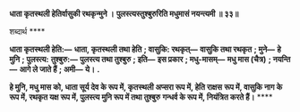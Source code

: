 **धाता कृतस्थली हेतिर्वासुकी रथकृन्मुने ।** **पुलस्त्यस्तुश्बुरुरिति मधुमासं नयन्त्यमी ॥ ३३॥** 

शब्दार्थ **** 

**धाता कृतस्थली हेति:—** **धाता, कृतस्थली तथा हेति** **; वासुकि: रथकृत्—** **वासुकि तथा रथकृत** **; मुने—** **हे मुनि** **; पुलस्त्य:** **तुश्बुरु:—** **पुलस्त्य तथा तुश्बुरु** **; इति—** **इस प्रकार** **; मधु-मासम्—** **मधु मास (चैत्र)** **; नयन्ति—** **आगे ले जाते हैं** **; अमी—** **ये।** **.** 

**हे मुनि, मधु मास को, धाता सूर्य देव के रूप में, कृतस्थली अप्सरा रूप में, हेति राक्षस** **रूप में, वासुकि नाग के रूप में, रथकृत यक्ष रूप में, पुलस्त्य मुनि रूप में तथा तुश्बुरु** **गन्धर्व के रूप में, नियंत्रित करते हैं।** **** 